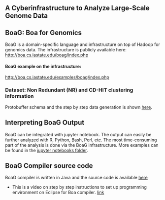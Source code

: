 

## A Cyberinfrastructure to Analyze Large-Scale Genome Data

## BoaG: Boa for Genomics

BoaG is a domain-specific language and infrastructure on top of Hadoop for genomics data.
The infrastructure is publicly available here: http://boa.cs.iastate.edu/boag/index.php

#### BoaG example on the infrastructure: 
http://boa.cs.iastate.edu/examples/boag/index.php


### Dataset: Non Redundant (NR) and CD-HIT clustering information
Protobuffer schema and the step by step data generation is shown [here](https://github.com/boalang/NR_Dataset/blob/master/supplemental/Data_Generation.md).


## Interpreting BoaG Output
BoaG can be integrated with jupyter notebook. 
The output can easily be further analyzed with R, Python, Bash, Perl, etc.
The most time-consuming part of the analysis is done via the BoaG infrastructure. 
More examples can be found in the  [jupyter notebooks folder](jupyter_notebooks).

## BoaG Compiler source code
BoaG compiler is written in Java and the source code is available [here](compiler)
* This is a video on step by step instructions to set up programming environment on Eclipse for Boa compiler. [link](https://www.youtube.com/watch?v=s4-xfprwJ0c)


